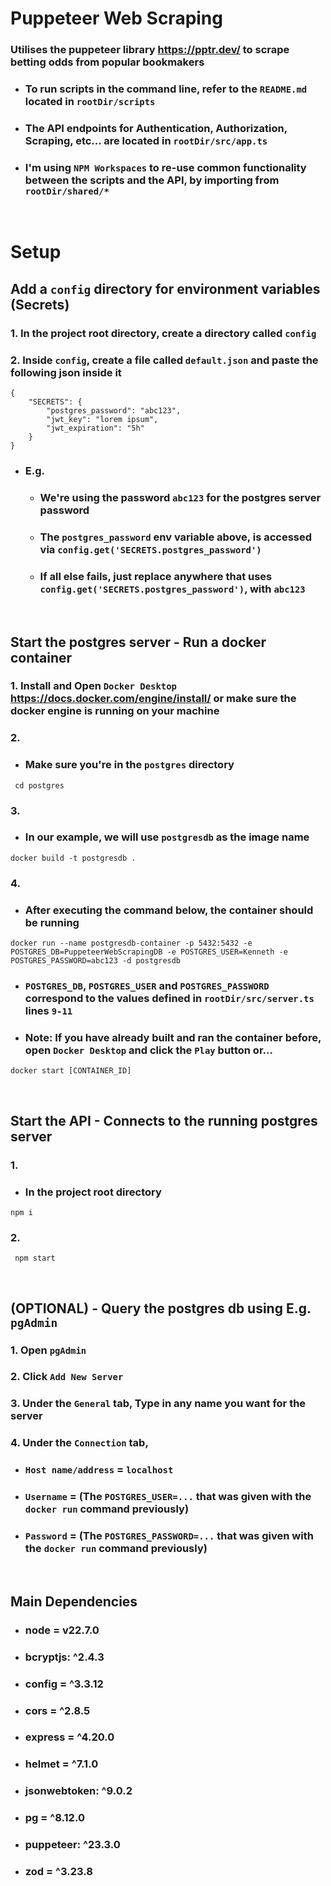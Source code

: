 # Puppeteer Web Scraping
### Utilises the puppeteer library https://pptr.dev/ to scrape betting odds from popular bookmakers

- ### To run scripts in the command line, refer to the `README.md` located in `rootDir/scripts`

- ### The API endpoints for Authentication, Authorization, Scraping, etc... are located in `rootDir/src/app.ts`

- ### I'm using `NPM Workspaces` to re-use common functionality between the scripts and the API, by importing from `rootDir/shared/*`

<br>

# Setup
## Add a `config` directory for environment variables (Secrets)
### 1. In the project root directory, create a directory called `config`

### 2. Inside `config`, create a file called `default.json` and paste the following json inside it
```
{
	"SECRETS": {
		"postgres_password": "abc123",
		"jwt_key": "lorem ipsum",
		"jwt_expiration": "5h"
	}
}
```
- ### E.g.
	- ### We're using the password `abc123` for the postgres server password

	- ### The `postgres_password` env variable above, is accessed via `config.get('SECRETS.postgres_password')`

	- ### If all else fails, just replace anywhere that uses `config.get('SECRETS.postgres_password')`, with `abc123`

<br>

## Start the postgres server - Run a docker container
### 1. Install and Open `Docker Desktop` https://docs.docker.com/engine/install/ or make sure the docker engine is running on your machine

### 2.
- ### Make sure you're in the `postgres` directory
```
 cd postgres
```

### 3.
- ### In our example, we will use `postgresdb` as the image name
```
docker build -t postgresdb .
```

### 4.
- ### After executing the command below, the container should be running
```
docker run --name postgresdb-container -p 5432:5432 -e POSTGRES_DB=PuppeteerWebScrapingDB -e POSTGRES_USER=Kenneth -e POSTGRES_PASSWORD=abc123 -d postgresdb
```

- ### `POSTGRES_DB`, `POSTGRES_USER` and `POSTGRES_PASSWORD` correspond to the values defined in `rootDir/src/server.ts` lines `9-11`

- ### Note: If you have already built and ran the container before, open `Docker Desktop` and click the `Play` button or...
```
docker start [CONTAINER_ID]
```

<br>

## Start the API - Connects to the running postgres server
### 1.
- ### In the project root directory
```
npm i
```

### 2.
```
 npm start
```

<br>

## (OPTIONAL) - Query the postgres db using E.g. `pgAdmin`
### 1. Open `pgAdmin`

### 2. Click `Add New Server`

### 3. Under the `General` tab, Type in any name you want for the server

### 4. Under the `Connection` tab,
- ### `Host name/address` = `localhost`
- ### `Username` = (The `POSTGRES_USER=...` that was given with the `docker run` command previously)
- ### `Password` = (The `POSTGRES_PASSWORD=...` that was given with the `docker run` command previously)

<br>

## Main Dependencies
- ### node = v22.7.0
- ### bcryptjs: ^2.4.3
- ### config = ^3.3.12
- ### cors = ^2.8.5
- ### express = ^4.20.0
- ### helmet = ^7.1.0
- ### jsonwebtoken: ^9.0.2
- ### pg = ^8.12.0
- ### puppeteer: ^23.3.0
- ### zod = ^3.23.8